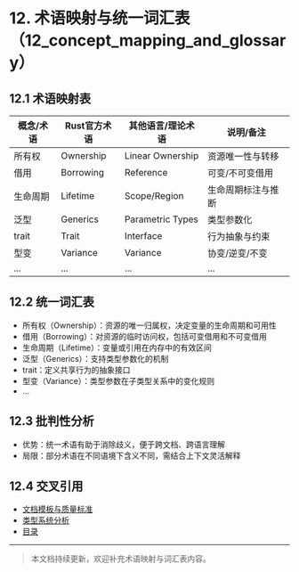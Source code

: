 # 12. 术语映射与统一词汇表（12_concept_mapping_and_glossary）

## 12.1 术语映射表

| 概念/术语         | Rust官方术语 | 其他语言/理论术语 | 说明/备注           |
|-------------------|--------------|------------------|---------------------|
| 所有权            | Ownership    | Linear Ownership | 资源唯一性与转移     |
| 借用              | Borrowing    | Reference        | 可变/不可变借用      |
| 生命周期          | Lifetime     | Scope/Region     | 生命周期标注与推断   |
| 泛型              | Generics     | Parametric Types | 类型参数化           |
| trait             | Trait        | Interface        | 行为抽象与约束       |
| 型变              | Variance     | Variance         | 协变/逆变/不变       |
| ...               | ...          | ...              | ...                 |

## 12.2 统一词汇表

- 所有权（Ownership）：资源的唯一归属权，决定变量的生命周期和可用性
- 借用（Borrowing）：对资源的临时访问权，包括可变借用和不可变借用
- 生命周期（Lifetime）：变量或引用在内存中的有效区间
- 泛型（Generics）：支持类型参数化的机制
- trait：定义共享行为的抽象接口
- 型变（Variance）：类型参数在子类型关系中的变化规则
- ...

## 12.3 批判性分析

- 优势：统一术语有助于消除歧义，便于跨文档、跨语言理解
- 局限：部分术语在不同语境下含义不同，需结合上下文灵活解释

## 12.4 交叉引用

- [文档模板与质量标准](11_template_and_quality_standard.md)
- [类型系统分析](../02_type_system/index.md)
- [目录](index.md)

---

> 本文档持续更新，欢迎补充术语映射与词汇表内容。
